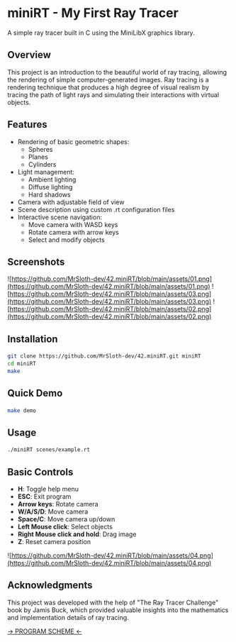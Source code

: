 # miniRT - My First Ray Tracer

A simple ray tracer built in C using the MiniLibX graphics library.

## Overview

This project is an introduction to the beautiful world of ray tracing, allowing the rendering of simple computer-generated images. Ray tracing is a rendering technique that produces a high degree of visual realism by tracing the path of light rays and simulating their interactions with virtual objects.

## Features

- Rendering of basic geometric shapes:
  - Spheres
  - Planes
  - Cylinders
- Light management:
  - Ambient lighting
  - Diffuse lighting
  - Hard shadows
- Camera with adjustable field of view
- Scene description using custom .rt configuration files
- Interactive scene navigation:
  - Move camera with WASD keys
  - Rotate camera with arrow keys
  - Select and modify objects

## Screenshots

![https://github.com/MrSloth-dev/42.miniRT/blob/main/assets/01.png](https://github.com/MrSloth-dev/42.miniRT/blob/main/assets/01.png)
![https://github.com/MrSloth-dev/42.miniRT/blob/main/assets/03.png](https://github.com/MrSloth-dev/42.miniRT/blob/main/assets/03.png)
![https://github.com/MrSloth-dev/42.miniRT/blob/main/assets/02.png](https://github.com/MrSloth-dev/42.miniRT/blob/main/assets/02.png)

## Installation

```bash
git clone https://github.com/MrSloth-dev/42.miniRT.git miniRT
cd miniRT
make
```

## Quick Demo
```bash
make demo
```

## Usage

```bash
./miniRT scenes/example.rt
```

## Basic Controls

- **H**: Toggle help menu
- **ESC**: Exit program
- **Arrow keys**: Rotate camera
- **W/A/S/D**: Move camera
- **Space/C**: Move camera up/down
- **Left Mouse click**: Select objects
- **Right Mouse click and hold**: Drag image
- **Z**: Reset camera position

![https://github.com/MrSloth-dev/42.miniRT/blob/main/assets/04.png](https://github.com/MrSloth-dev/42.miniRT/blob/main/assets/04.png)

## Acknowledgments

This project was developed with the help of "The Ray Tracer Challenge" book by Jamis Buck, which provided valuable insights into the mathematics and implementation details of ray tracing.

[-> PROGRAM SCHEME <-](https://github.com/MrSloth-dev/42.miniRT/blob/main/assets/map.jpg)

